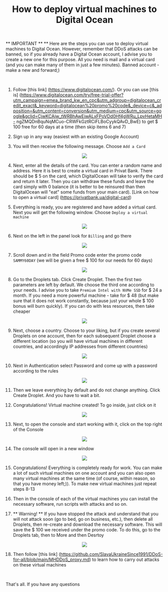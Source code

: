 <h1 align = "center"> How to deploy virtual machines to Digital Ocean </h1>

<br/>

** IMPORTANT ** ** Here are the steps you can use to deploy virtual machines to Digital Ocean. However, remember that DDoS attacks can be banned, so if you already have a Digital Ocean account, I advise you to create a new one for this purpose. All you need is mail and a virtual card (and you can make many of them in just a few minutes). Banned account - make a new and forward;)

<br/>

1. Follow [this link] (https://www.digitalocean.com/). Or you can use [this is] (https://www.digitalocean.com/try/free-trial-offer?utm_campaign=emea_brand_kw_en_cpc&utm_adgroup=digitalocean_credit_exact&_keyword=digitalocean%20promo%20code&_device=c&_adposition=&utm_content=conversion&utm_medium=cpc&utm_source=google&gclid=CjwKCAjw_tWRBhAwEiwALxFPoVDd0Hf4gWRu_LpvHetaMH- ngZMQDnBquNqMCuo-CRWFkGztRCiFLBoCyykQAvD_BwE) to get $ 100 free for 60 days at a time (then skip items 6 and 7)

2. Sign up in any way (easiest with an existing Google Account)

3. You will then receive the following message. Choose `Add a Card`

<p align = "center">
  <img src = "https://github.com/SlavaUkraineSince1991/DDoS-for-all/raw/main/images/DigitalOcean/payment_method.png?raw=true? raw = true" />
</p>

4. Next, enter all the details of the card. You can enter a random name and address. Here it is best to create a virtual card in Privat Bank. There should be $ 5 on the card, which DigitalOcean will take to verify the card and return it later. Then you can withdraw these funds and leave the card simply with 0 balance (it is better to be reinsured than then DigitalOcean will "eat" some funds from your main card). [Link on how to open a virtual card] (https://privatbank.ua/digital-card)

5. Everything is ready, you are registered and have added a virtual card. Next you will get the following window. Choose `Deploy a virtual machine`

<p align = "center">
  <img src = "https://github.com/SlavaUkraineSince1991/DDoS-for-all/raw/main/images/DigitalOcean/deploy_vm.png?raw=true? raw = true" />
</p>

6. Next on the left in the panel look for `Billing` and go there

<p align = "center">
  <img src = "https://github.com/SlavaUkraineSince1991/DDoS-for-all/raw/main/images/DigitalOcean/billing.png?raw=true? raw = true" />
</p>

7. Scroll down and in the field Promo code enter the promo code `SAMMY60DAY` (we will be given a free $ 100 for our needs for 60 days)

<p align = "center">
  <img src = "https://github.com/SlavaUkraineSince1991/DDoS-for-all/raw/main/images/DigitalOcean/promocode.png?raw=true? raw = true" />
</p>

8. Go to the Droplets tab. Click Create Droplet. Then the first two parameters are left by default. We choose the third one according to your needs. I advise you to take `Premium Intel with NVMe SSD` for $ 24 a month. If you need a more powerful machine - take for $ 48 (but make sure that it does not work constantly, because just your whole $ 100 bonus will burn quickly). If you can do with less resources, then take cheaper

<p align = "center">
  <img src = "https://github.com/SlavaUkraineSince1991/DDoS-for-all/raw/main/images/DigitalOcean/droplet.png?raw=true? raw = true" />
</p>

9. Next, choose a country. Choose to your liking, but if you create several Droplets on one account, then for each subsequent Droplet choose a different location (so you will have virtual machines in different countries, and accordingly IP addresses from different countries)

<p align = "center">
  <img src = "https://github.com/SlavaUkraineSince1991/DDoS-for-all/raw/main/images/DigitalOcean/droplet_country.png?raw=true? raw = true" />
</p>

10. Next in Authentication select Password and come up with a password according to the rules

<p align = "center">
  <img src = "https://github.com/SlavaUkraineSince1991/DDoS-for-all/raw/main/images/DigitalOcean/droplet_password.png?raw=true? raw = true" />
</p>

11. Then we leave everything by default and do not change anything. Click Create Droplet. And you have to wait a bit.

12. Congratulations! Virtual machine created! To go inside, just click on it

<p align = "center">
  <img src = "https://github.com/SlavaUkraineSince1991/DDoS-for-all/raw/main/images/DigitalOcean/droplet_entry.png?raw=true? raw = true" />
</p>

13. Next, to open the console and start working with it, click on the top right of the Console

<p align = "center">
  <img src = "https://github.com/SlavaUkraineSince1991/DDoS-for-all/raw/main/images/DigitalOcean/droplet_open.png?raw=true? raw = true" />
</p>

14. The console will open in a new window

<p align = "center">
  <img src = "https://github.com/SlavaUkraineSince1991/DDoS-for-all/raw/main/images/DigitalOcean/console.png?raw=true? raw = true" />
</p>

15. Congratulations! Everything is completely ready for work. You can make a lot of such virtual machines on one account and you can also open many virtual machines at the same time (of course, within reason, so that you have money left;)). To make new virtual machines just repeat steps 8-13

16. Then in the console of each of the virtual machines you can install the necessary software, run scripts with attacks and so on.

17. ** Warning! ** If you have stopped the attack and understand that you will not attack soon (go to bed, go on business, etc.), then delete all Droplets, then re-create and download the necessary software. This will save the $ 100 we received under the promo code. To do this, go to the Droplets tab, then to More and then Desrtoy

<p align = "center">
  <img src = "https://github.com/SlavaUkraineSince1991/DDoS-for-all/raw/main/images/DigitalOcean/destroy.png?raw=true? raw = true" />
</p>

18. Then follow [this link] (https://github.com/SlavaUkraineSince1991/DDoS-for-all/blob/main/MHDDoS_proxy.md) to learn how to carry out attacks on these virtual machines

<br/>

That's all. If you have any questions
